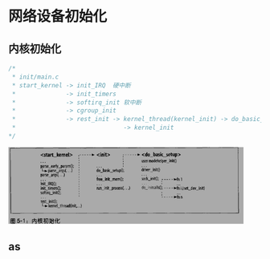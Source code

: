 # 网络设备初始化

## 内核初始化

```c
/*
 * init/main.c
 * start_kernel -> init_IRQ  硬中断
 *              -> init_timers
 *              -> softirq_init 软中断
 *              -> cgroup_init
 *              -> rest_init -> kernel_thread(kernel_init) -> do_basic_setup -> do_initcalls 内核子系统和内建的驱动程序
 *                              -> kernel_init                                    
*/
```

<img src="images/5-1内核子系统初始化.png" alt="image-20200703092717575" style="zoom: 67%;" />

## as

